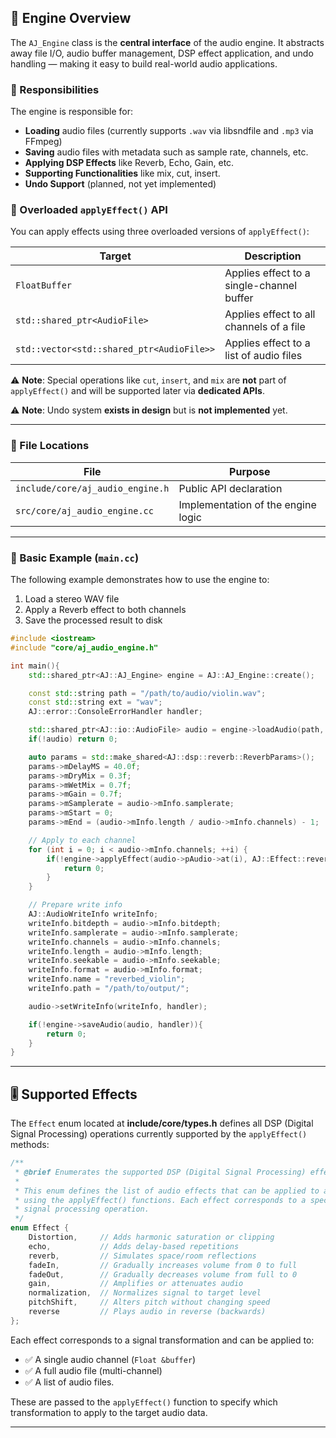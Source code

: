 ## 🧠 Engine Overview

The `AJ_Engine` class is the **central interface** of the audio engine. It abstracts away file I/O, audio buffer management, DSP effect application, and undo handling — making it easy to build real-world audio applications.

### 🔧 Responsibilities

The engine is responsible for:

* **Loading** audio files (currently supports `.wav` via libsndfile and `.mp3` via FFmpeg)
* **Saving** audio files with metadata such as sample rate, channels, etc.
* **Applying DSP Effects** like Reverb, Echo, Gain, etc.
* **Supporting Functionalities** like mix, cut, insert.
* **Undo Support** (planned, not yet implemented)

### 🧪 Overloaded `applyEffect()` API

You can apply effects using three overloaded versions of `applyEffect()`:

| Target                                    | Description                               |
| ----------------------------------------- | ----------------------------------------- |
| `FloatBuffer`                             | Applies effect to a single-channel buffer |
| `std::shared_ptr<AudioFile>`              | Applies effect to all channels of a file  |
| `std::vector<std::shared_ptr<AudioFile>>` | Applies effect to a list of audio files   |

⚠️ **Note**:
Special operations like `cut`, `insert`, and `mix` are **not** part of `applyEffect()` and will be supported later via **dedicated APIs**.

⚠️ **Note**:
Undo system **exists in design** but is **not implemented** yet.

---

### 📁 File Locations

| File                             | Purpose                            |
| -------------------------------- | ---------------------------------- |
| `include/core/aj_audio_engine.h` | Public API declaration             |
| `src/core/aj_audio_engine.cc`    | Implementation of the engine logic |

---

### 🚀 Basic Example (`main.cc`)

The following example demonstrates how to use the engine to:

1. Load a stereo WAV file
2. Apply a Reverb effect to both channels
3. Save the processed result to disk

```cpp
#include <iostream>
#include "core/aj_audio_engine.h"

int main(){
    std::shared_ptr<AJ::AJ_Engine> engine = AJ::AJ_Engine::create();

    const std::string path = "/path/to/audio/violin.wav";
    const std::string ext = "wav";
    AJ::error::ConsoleErrorHandler handler;

    std::shared_ptr<AJ::io::AudioFile> audio = engine->loadAudio(path, handler, ext);
    if(!audio) return 0;

    auto params = std::make_shared<AJ::dsp::reverb::ReverbParams>();
    params->mDelayMS = 40.0f;
    params->mDryMix = 0.3f;
    params->mWetMix = 0.7f;
    params->mGain = 0.7f;
    params->mSamplerate = audio->mInfo.samplerate;
    params->mStart = 0;
    params->mEnd = (audio->mInfo.length / audio->mInfo.channels) - 1;

    // Apply to each channel
    for (int i = 0; i < audio->mInfo.channels; ++i) {
        if(!engine->applyEffect(audio->pAudio->at(i), AJ::Effect::reverb, params, handler)) {
            return 0;
        }
    }

    // Prepare write info
    AJ::AudioWriteInfo writeInfo;
    writeInfo.bitdepth = audio->mInfo.bitdepth;
    writeInfo.samplerate = audio->mInfo.samplerate;
    writeInfo.channels = audio->mInfo.channels;
    writeInfo.length = audio->mInfo.length;
    writeInfo.seekable = audio->mInfo.seekable;
    writeInfo.format = audio->mInfo.format;
    writeInfo.name = "reverbed_violin";
    writeInfo.path = "/path/to/output/";

    audio->setWriteInfo(writeInfo, handler);

    if(!engine->saveAudio(audio, handler)){
        return 0;
    }
}
```
---

## 🎚️ Supported Effects

The `Effect` enum located at **include/core/types.h** defines all DSP (Digital Signal Processing) operations currently supported by the `applyEffect()` methods:

```cpp
/**
 * @brief Enumerates the supported DSP (Digital Signal Processing) effects.
 *
 * This enum defines the list of audio effects that can be applied to audio buffers
 * using the applyEffect() functions. Each effect corresponds to a specific type of
 * signal processing operation.
 */
enum Effect {
    Distortion,     // Adds harmonic saturation or clipping
    echo,           // Adds delay-based repetitions
    reverb,         // Simulates space/room reflections
    fadeIn,         // Gradually increases volume from 0 to full
    fadeOut,        // Gradually decreases volume from full to 0
    gain,           // Amplifies or attenuates audio
    normalization,  // Normalizes signal to target level
    pitchShift,     // Alters pitch without changing speed
    reverse         // Plays audio in reverse (backwards)
};
```

Each effect corresponds to a signal transformation and can be applied to:

* ✅ A single audio channel (`Float &buffer`)
* ✅ A full audio file (multi-channel)
* ✅ A list of audio files.

These are passed to the `applyEffect()` function to specify which transformation to apply to the target audio data.

---
